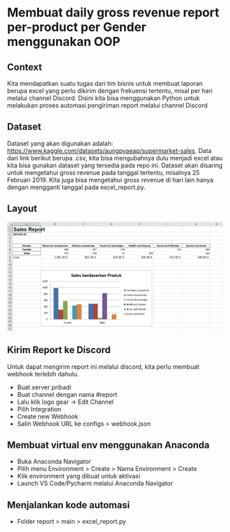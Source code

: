 # Membuat daily gross revenue report per-product per Gender menggunakan OOP

## Context
Kita mendapatkan suatu tugas dari tim bisnis untuk membuat laporan berupa excel yang perlu dikirim dengan frekuensi tertentu, misal per hari melalui channel Discord.
Disini kita bisa menggunakan Python untuk melakukan proses automasi pengiriman report melalui channel Discord


## Dataset
Dataset yang akan digunakan adalah:
https://www.kaggle.com/datasets/aungpyaeap/supermarket-sales. Data dari link berikut berupa .csv, kita bisa mengubahnya dulu menjadi excel atau kita bisa gunakan dataset yang tersedia pada repo ini.
Dataset akan disaring untuk mengetahui gross revenue pada tanggal tertentu, misalnya 25 Februari 2019. Kita juga bisa mengetahui gross revenue di hari lain hanya dengan mengganti tanggal pada excel_report.py.

## Layout
![alt text](images/layout.PNG)


## Kirim Report ke Discord
Untuk dapat mengirim report ini melalui discord, kita perlu membuat webhook terlebih dahulu.
- Buat server pribadi
- Buat channel dengan nama #report
- Lalu klik logo gear -> Edit Channel
- Pilih Integration
- Create new Webhook
- Salin Webhook URL ke configs > webhook.json


## Membuat virtual env menggunakan Anaconda

- Buka Anaconda Navigator
- Pilih menu Environment > Create > Nama Environment > Create
- Klik environment yang dibuat untuk aktivasi
- Launch VS Code/Pycharm melalui Anaconda Navigator

## Menjalankan kode automasi
- Folder report > main > excel_report.py
